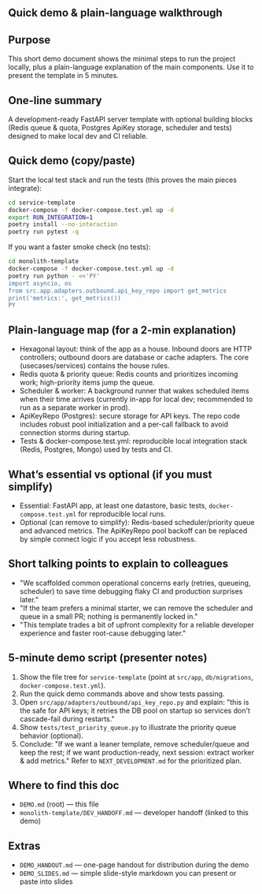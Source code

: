 ## Quick demo & plain-language walkthrough

Purpose
-------
This short demo document shows the minimal steps to run the project locally, plus a plain-language explanation of the main components. Use it to present the template in 5 minutes.

One-line summary
----------------
A development-ready FastAPI server template with optional building blocks (Redis queue & quota, Postgres ApiKey storage, scheduler and tests) designed to make local dev and CI reliable.

Quick demo (copy/paste)
----------------------
Start the local test stack and run the tests (this proves the main pieces integrate):

```bash
cd service-template
docker-compose -f docker-compose.test.yml up -d
export RUN_INTEGRATION=1
poetry install --no-interaction
poetry run pytest -q
```

If you want a faster smoke check (no tests):

```bash
cd monolith-template
docker-compose -f docker-compose.test.yml up -d
poetry run python - <<'PY'
import asyncio, os
from src.app.adapters.outbound.api_key_repo import get_metrics
print('metrics:', get_metrics())
PY
```

Plain-language map (for a 2-min explanation)
-------------------------------------------
- Hexagonal layout: think of the app as a house. Inbound doors are HTTP controllers; outbound doors are database or cache adapters. The core (usecases/services) contains the house rules.
- Redis quota & priority queue: Redis counts and prioritizes incoming work; high-priority items jump the queue.
- Scheduler & worker: A background runner that wakes scheduled items when their time arrives (currently in-app for local dev; recommended to run as a separate worker in prod).
- ApiKeyRepo (Postgres): secure storage for API keys. The repo code includes robust pool initialization and a per-call fallback to avoid connection storms during startup.
- Tests & docker-compose.test.yml: reproducible local integration stack (Redis, Postgres, Mongo) used by tests and CI.

What’s essential vs optional (if you must simplify)
--------------------------------------------------
- Essential: FastAPI app, at least one datastore, basic tests, `docker-compose.test.yml` for reproducible local runs.
- Optional (can remove to simplify): Redis-based scheduler/priority queue and advanced metrics. The ApiKeyRepo pool backoff can be replaced by simple connect logic if you accept less robustness.

Short talking points to explain to colleagues
-------------------------------------------
- "We scaffolded common operational concerns early (retries, queueing, scheduler) to save time debugging flaky CI and production surprises later." 
- "If the team prefers a minimal starter, we can remove the scheduler and queue in a small PR; nothing is permanently locked in." 
- "This template trades a bit of upfront complexity for a reliable developer experience and faster root-cause debugging later."

5-minute demo script (presenter notes)
------------------------------------
1. Show the file tree for `service-template` (point at `src/app`, `db/migrations`, `docker-compose.test.yml`).
2. Run the quick demo commands above and show tests passing.
3. Open `src/app/adapters/outbound/api_key_repo.py` and explain: "this is the safe for API keys; it retries the DB pool on startup so services don't cascade-fail during restarts." 
4. Show `tests/test_priority_queue.py` to illustrate the priority queue behavior (optional).
5. Conclude: "If we want a leaner template, remove scheduler/queue and keep the rest; if we want production-ready, next session: extract worker & add metrics." Refer to `NEXT_DEVELOPMENT.md` for the prioritized plan.

Where to find this doc
----------------------
- `DEMO.md` (root) — this file
- `monolith-template/DEV_HANDOFF.md` — developer handoff (linked to this demo)

Extras
------
- `DEMO_HANDOUT.md` — one-page handout for distribution during the demo
- `DEMO_SLIDES.md` — simple slide-style markdown you can present or paste into slides
